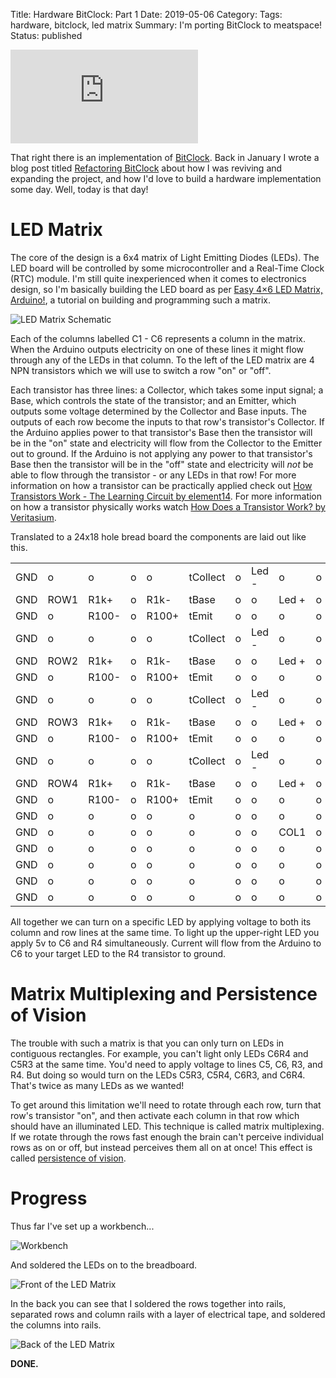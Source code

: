 Title: Hardware BitClock: Part 1
Date: 2019-05-06
Category:
Tags: hardware, bitclock, led matrix
Summary: I'm porting BitClock to meatspace!
Status: published

<iframe src="https://lucidmachine.github.io/bitclock/" style="border: none; height: 150px"></iframe>

That right there is an implementation of [BitClock](https://lucidmachine.github.io/bitclock/). Back in January I wrote a blog post titled [Refactoring BitClock]({filename}/blog/refactoring-bitclock.md) about how I was reviving and expanding the project, and how I'd love to build a hardware implementation some day. Well, today is that day!

# LED Matrix
The core of the design is a 6x4 matrix of Light Emitting Diodes (LEDs). The LED board will be controlled by some microcontroller and a Real-Time Clock (RTC) module. I'm still quite inexperienced when it comes to electronics design, so I'm basically building the LED board as per [Easy 4×6 LED Matrix, Arduino!](https://duino4projects.com/easy-4x6-led-matrix-arduino/), a tutorial on building and programming such a matrix.

![LED Matrix Schematic](https://duino4projects.com/wp-content/uploads/2013/04/arduino-Easy-4x6-LED-Matrix-schematic.jpg)

Each of the columns labelled C1 - C6 represents a column in the matrix. When the Arduino outputs electricity on one of these lines it might flow through any of the LEDs in that column. To the left of the LED matrix are 4 NPN transistors which we will use to switch a row "on" or "off".

Each transistor has three lines: a Collector, which takes some input signal; a Base, which controls the state of the transistor; and an Emitter, which outputs some voltage determined by the Collector and Base inputs. The outputs of each row become the inputs to that row's transistor's Collector. If the Arduino applies power to that transistor's Base then the transistor will be in the "on" state and electricity will flow from the Collector to the Emitter out to ground. If the Arduino is not applying any power to that transistor's Base then the transistor will be in the "off" state and electricity will *not* be able to flow through the transistor - or any LEDs in that row! For more information on how a transistor can be practically applied check out [How Transistors Work - The Learning Circuit by element14](https://youtu.be/R0Uy4EL4xWs). For more information on how a transistor physically works watch [How Does a Transistor Work? by Veritasium](https://youtu.be/IcrBqCFLHIY).

Translated to a 24x18 hole bread board the components are laid out like this.

|   |    |     |   |     |        |   |     |     |   |     |     |   |     |     |   |     |     |   |     |     |   |     |     |
|---|----|-----|---|-----|--------|---|-----|-----|---|-----|-----|---|-----|-----|---|-----|-----|---|-----|-----|---|-----|-----|
|GND|o   |o    |o  |o    |tCollect|o  |Led -|o    |o  |Led -|o    |o  |Led -|o    |o  |Led -|o    |o  |Led -|o    |o  |Led -|o    |
|GND|ROW1|R1k+ |o  |R1k- |tBase   |o  |o    |Led +|o  |o    |Led +|o  |o    |Led +|o  |o    |Led +|o  |o    |Led +|o  |o    |Led +|
|GND|o   |R100-|o  |R100+|tEmit   |o  |o    |o    |o  |o    |o    |o  |o    |o    |o  |o    |o    |o  |o    |o    |o  |o    |o    |
|GND|o   |o    |o  |o    |tCollect|o  |Led -|o    |o  |Led -|o    |o  |Led -|o    |o  |Led -|o    |o  |Led -|o    |o  |Led -|o    |
|GND|ROW2|R1k+ |o  |R1k- |tBase   |o  |o    |Led +|o  |o    |Led +|o  |o    |Led +|o  |o    |Led +|o  |o    |Led +|o  |o    |Led +|
|GND|o   |R100-|o  |R100+|tEmit   |o  |o    |o    |o  |o    |o    |o  |o    |o    |o  |o    |o    |o  |o    |o    |o  |o    |o    |
|GND|o   |o    |o  |o    |tCollect|o  |Led -|o    |o  |Led -|o    |o  |Led -|o    |o  |Led -|o    |o  |Led -|o    |o  |Led -|o    |
|GND|ROW3|R1k+ |o  |R1k- |tBase   |o  |o    |Led +|o  |o    |Led +|o  |o    |Led +|o  |o    |Led +|o  |o    |Led +|o  |o    |Led +|
|GND|o   |R100-|o  |R100+|tEmit   |o  |o    |o    |o  |o    |o    |o  |o    |o    |o  |o    |o    |o  |o    |o    |o  |o    |o    |
|GND|o   |o    |o  |o    |tCollect|o  |Led -|o    |o  |Led -|o    |o  |Led -|o    |o  |Led -|o    |o  |Led -|o    |o  |Led -|o    |
|GND|ROW4|R1k+ |o  |R1k- |tBase   |o  |o    |Led +|o  |o    |Led +|o  |o    |Led +|o  |o    |Led +|o  |o    |Led +|o  |o    |Led +|
|GND|o   |R100-|o  |R100+|tEmit   |o  |o    |o    |o  |o    |o    |o  |o    |o    |o  |o    |o    |o  |o    |o    |o  |o    |o    |
|GND|o   |o    |o  |o    |o       |o  |o    |o    |o  |o    |o    |o  |o    |o    |o  |o    |o    |o  |o    |o    |o  |o    |o    |
|GND|o   |o    |o  |o    |o       |o  |o    |COL1 |o  |o    |COL2 |o  |o    |COL3 |o  |o    |COL4 |o  |o    |COL5 |o  |o    |COL6 |
|GND|o   |o    |o  |o    |o       |o  |o    |o    |o  |o    |o    |o  |o    |o    |o  |o    |o    |o  |o    |o    |o  |o    |o    |
|GND|o   |o    |o  |o    |o       |o  |o    |o    |o  |o    |o    |o  |o    |o    |o  |o    |o    |o  |o    |o    |o  |o    |o    |
|GND|o   |o    |o  |o    |o       |o  |o    |o    |o  |o    |o    |o  |o    |o    |o  |o    |o    |o  |o    |o    |o  |o    |o    |
|GND|o   |o    |o  |o    |o       |o  |o    |o    |o  |o    |o    |o  |o    |o    |o  |o    |o    |o  |o    |o    |o  |o    |o    |


All together we can turn on a specific LED by applying voltage to both its column and row lines at the same time. To light up the upper-right LED you apply 5v to C6 and R4 simultaneously. Current will flow from the Arduino to C6 to your target LED to the R4 transistor to ground.

# Matrix Multiplexing and Persistence of Vision
The trouble with such a matrix is that you can only turn on LEDs in contiguous rectangles. For example, you can't light only LEDs C6R4 and C5R3 at the same time. You'd need to apply voltage to lines C5, C6, R3, and R4. But doing so would turn on the LEDs C5R3, C5R4, C6R3, and C6R4. That's twice as many LEDs as we wanted!

To get around this limitation we'll need to rotate through each row, turn that row's transistor "on", and then activate each column in that row which should have an illuminated LED. This technique is called matrix multiplexing. If we rotate through the rows fast enough the brain can't perceive individual rows as on or off, but instead perceives them all on at once! This effect is called [persistence of vision](https://en.wikipedia.org/wiki/Persistence_of_vision).

# Progress
Thus far I've set up a workbench...

![Workbench]({static}/images/workbench.jpg)

And soldered the LEDs on to the breadboard.

![Front of the LED Matrix]({static}/images/led-matrix-front.jpg)

In the back you can see that I soldered the rows together into rails, separated rows and column rails with a layer of electrical tape, and soldered the columns into rails.

![Back of the LED Matrix]({static}/images/led-matrix-back.jpg)

**DONE.**
